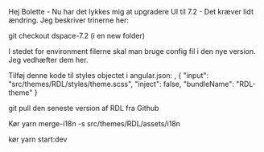Hej Bolette - Nu har det lykkes mig at upgradere UI til 7.2 - Det kræver lidt ændring. Jeg beskriver trinerne her:

git checkout dspace-7.2 (i en new folder)

I stedet for environment filerne skal man bruge config fil i den nye version. Jeg vedhæfter dem her.

Tilføj denne kode til styles objectet i angular.json:
,
{
"input": "src/themes/RDL/styles/theme.scss",
"inject": false,
"bundleName": "RDL-theme"
}


git pull den seneste version af RDL fra Github

Kør yarn merge-i18n -s src/themes/RDL/assets/i18n

kør yarn start:dev
